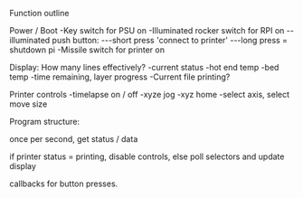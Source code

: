 Function outline

Power / Boot
-Key switch for PSU on
-Illuminated rocker switch for RPI on
--illuminated push button:
---short press 'connect to printer'
---long press = shutdown pi
-Missile switch for printer on

Display: How many lines effectively?
-current status
-hot end temp
-bed temp
-time remaining, layer progress
-Current file printing?

Printer controls
-timelapse on / off
-xyze jog
-xyz home
-select axis, select move size



Program structure:

once per second, get status / data

if printer status = printing, disable controls, else poll selectors and update display

callbacks for button presses.